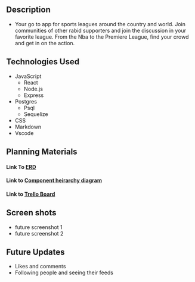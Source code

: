 ## Description 
- Your go to app for sports leagues around the country and world.  Join communities of other rabid supporters and join the discussion in your favorite league.  From the Nba to the Premiere League, find your crowd and get in on the action.  

## Technologies Used
* JavaScript
    * React
    * Node.js
    * Express
* Postgres
    * Psql
    * Sequelize
* CSS
* Markdown
* Vscode


## Planning Materials

#### Link To [ERD](https://lucid.app/lucidchart/9aa70864-b63b-45de-bd3c-db2180c68e6f/edit?view_items=G.BNN8~fZq1u&invitationId=inv_e7e87ba1-7547-4844-a53b-1f764b23f1d3)  

#### Link to [Component heirarchy diagram](https://lucid.app/lucidspark/63562bb6-07b6-409b-bf68-e80b49994148/edit?viewport_loc=-2388%2C-1591%2C6202%2C3952%2C0_0&invitationId=inv_db8451e1-6955-4a5d-a60a-174c7561a5e5)

#### Link to [Trello Board](https://trello.com/b/pS7EDJXe/sports-sphere)


## Screen shots
- future screenshot 1
- future screenshot 2

## Future Updates
* Likes and comments
* Following people and seeing their feeds
